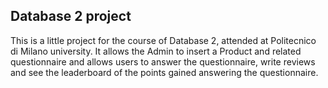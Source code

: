 ﻿## Database 2 project
 This is a little project for the course of Database 2, attended at Politecnico di Milano university.
 It allows the Admin to insert a Product and related questionnaire and allows users to answer the questionnaire, write reviews and see the leaderboard of the points gained answering the questionnaire.
